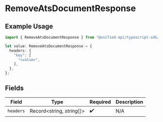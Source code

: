 # RemoveAtsDocumentResponse

## Example Usage

```typescript
import { RemoveAtsDocumentResponse } from "@unified-api/typescript-sdk/sdk/models/operations";

let value: RemoveAtsDocumentResponse = {
  headers: {
    "key": [
      "<value>",
    ],
  },
};
```

## Fields

| Field                      | Type                       | Required                   | Description                |
| -------------------------- | -------------------------- | -------------------------- | -------------------------- |
| `headers`                  | Record<string, *string*[]> | :heavy_check_mark:         | N/A                        |
